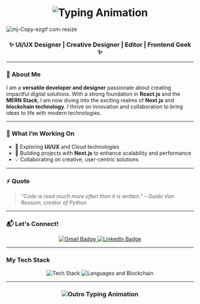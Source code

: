<h1 align="center">
    <img src="https://readme-typing-svg.herokuapp.com/?font=Algerian&size=35&pause=1000&color=F7F7F7&center=true&vCenter=true&width=500&height=70&lines=Welcome+!!;I'm+Mit+Patel;Scroll+Down+%F0%9F%91%87" alt="Typing Animation" />
</h1>

![mj-Copy-ezgif com-resize](https://github.com/user-attachments/assets/06f41fbf-b512-461b-8108-14169e705ae1)

<h3 align="center">✨ UI/UX Designer | Creative Designer | Editor | Frontend Geek ✨</h3>

---

### 👋 About Me

I am a **versatile developer and designer** passionate about creating impactful digital solutions. With a strong foundation in **React.js** and the **MERN Stack**, I am now diving into the exciting realms of **Next.js** and **blockchain technology**. I thrive on innovation and collaboration to bring ideas to life with modern technologies.

---

### 🔧 What I’m Working On  
- 🚀 Exploring **UI/UX** and Cloud technologies  
- 🌱 Building projects with **Next.js** to enhance scalability and performance  
- 💡 Collaborating on creative, user-centric solutions  

---

### ⚡ Quote
> *“Code is read much more often than it is written.” – Guido Van Rossum, creator of Python*
---

### 📬 Let's Connect!  
<div align="center"> 
  <a href="mailto:mitjpatel04@gmail.com" target="_blank">
    <img src="https://img.shields.io/badge/Gmail-EA4335?style=for-the-badge&logo=gmail&logoColor=white" alt="Gmail Badge" />
  </a>
  <a href="https://linkedin.com/in/patelmj04" target="_blank">
    <img src="https://img.shields.io/badge/LinkedIn-0A66C2?style=for-the-badge&logo=linkedin&logoColor=white" alt="LinkedIn Badge" />
  </a>
</div>

---

### My Tech Stack  
<div align="center">
    <img src="https://skillicons.dev/icons?i=html,css,react,nextjs,vscode,github,figma" alt="Tech Stack" />
    <img src="https://skillicons.dev/icons?i=javascript,python,java," alt="Languages and Blockchain" />
</div>

---


<h3 align="center">
    <img src="https://readme-typing-svg.herokuapp.com/?font=Righteous&size=25&center=true&vCenter=true&width=500&height=70&duration=4000&lines=Thanks+!+✌️;" alt="Outro Typing Animation" />
</h3>
